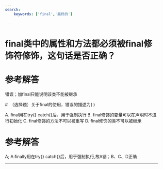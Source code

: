 ```yaml
---
search:
    keywords: ['final','最终的']

---
```


# final类中的属性和方法都必须被final修饰符修饰，这句话是否正确？

# 参考解答

错误；加final只能说明该类不能被继承

#　（选择题）关于final的使用，错误的描述为( )

A. final用在try{} catch{}后，用于强制执行
B. final修饰的变量可以在声明时不进行初始化
C. final修饰的方法不可以被重写
D. final修饰的类不可以被继承

# 参考解答

A;
A:finally用在try{} catch{}后，用于强制执行,故A错；B、C、D正确

---
